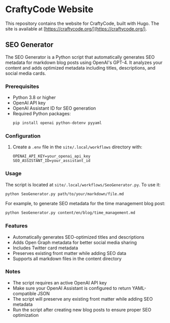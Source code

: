 # CraftyCode Website

This repository contains the website for CraftyCode, built with Hugo. The site is available at [https://craftycode.org/](https://craftycode.org/).

## SEO Generator

The SEO Generator is a Python script that automatically generates SEO metadata for markdown blog posts using OpenAI's GPT-4. It analyzes your content and adds optimized metadata including titles, descriptions, and social media cards.

### Prerequisites

- Python 3.8 or higher
- OpenAI API key
- OpenAI Assistant ID for SEO generation
- Required Python packages:
  ```bash
  pip install openai python-dotenv pyyaml
  ```

### Configuration

1. Create a `.env` file in the `site/.local/workflows` directory with:
   ```
   OPENAI_API_KEY=your_openai_api_key
   SEO_ASSISTANT_ID=your_assistant_id
   ```

### Usage

The script is located at `site/.local/workflows/SeoGenerator.py`. To use it:

```bash
python SeoGenerator.py path/to/your/markdown/file.md
```

For example, to generate SEO metadata for the time management blog post:

```bash
python SeoGenerator.py content/en/blog/time_management.md
```

### Features

- Automatically generates SEO-optimized titles and descriptions
- Adds Open Graph metadata for better social media sharing
- Includes Twitter card metadata
- Preserves existing front matter while adding SEO data
- Supports all markdown files in the content directory

### Notes

- The script requires an active OpenAI API key
- Make sure your OpenAI Assistant is configured to return YAML-compatible JSON
- The script will preserve any existing front matter while adding SEO metadata
- Run the script after creating new blog posts to ensure proper SEO optimization
